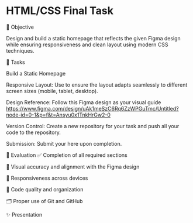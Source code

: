 # HTML/CSS Final Task

🎯 Objective

Design and build a static homepage that reflects the given Figma design while ensuring responsiveness and clean layout using modern CSS techniques.

📝 Tasks

Build a Static Homepage

Responsive Layout: Use  to ensure the layout adapts seamlessly to different screen sizes (mobile, tablet, desktop).

Design Reference: Follow this Figma design as your visual guide https://www.figma.com/design/uAk1meSzC6Rq6ZzWPGuTmc/Untitled?node-id=0-1&p=f&t=Ansyu0x1TnkHrGw2-0 

Version Control: Create a new repository for your task and push all your code to the repository.

Submission: Submit your here upon completion.

🧪 Evaluation
✅ Completion of all required sections

🎨 Visual accuracy and alignment with the Figma design

📱 Responsiveness across devices

🧹 Code quality and organization

🗂️ Proper use of Git and GitHub

✨ Presentation

